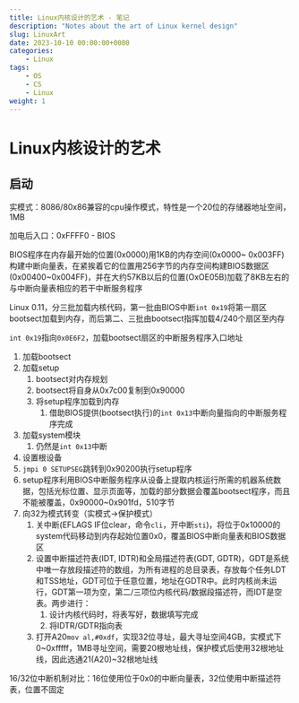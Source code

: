 ```yaml
---
title: Linux内核设计的艺术 - 笔记
description: "Notes about the art of Linux kernel design"
slug: LinuxArt
date: 2023-10-10 00:00:00+0000
categories:
    - Linux
tags:
    - OS
    - CS
    - Linux
weight: 1
---
```


# Linux内核设计的艺术

## 启动

实模式：8086/80x86兼容的cpu操作模式，特性是一个20位的存储器地址空间，1MB

加电后入口：0xFFFF0 - BIOS

BIOS程序在内存最开始的位置(0x0000)用1KB的内存空间(0x0000~ 0x003FF)构建中断向量表，在紧挨着它的位置用256字节的内存空间构建BIOS数据区(0x00400~0x004FF)，并在大约57KB以后的位置(OxOE05B)加载了8KB左右的与中断向量表相应的若干中断服务程序

Linux 0.11，分三批加载内核代码，第一批由BIOS中断`int 0x19`将第一扇区bootsect加载到内存，而后第二、三批由bootsect指挥加载4/240个扇区至内存

`int 0x19`指向`0x0E6F2`，加载bootsect扇区的中断服务程序入口地址

1. 加载bootsect
2. 加载setup
	1. bootsect对内存规划
	2. bootsect将自身从0x7c00复制到0x90000
	3. 将setup程序加载到内存
		1. 借助BIOS提供(bootsect执行)的`int 0x13`中断向量指向的中断服务程序完成
3. 加载system模块
	1. 仍然是`int 0x13`中断
4. 设置根设备
5. `jmpi 0 SETUPSEG`跳转到0x90200执行setup程序
6. setup程序利用BIOS中断服务程序从设备上提取内核运行所需的机器系统数据，包括光标位置、显示页面等，加载的部分数据会覆盖bootsect程序，而且不能被覆盖，0x90000~0x901fd，510字节
7. 向32为模式转变（实模式$\rightarrow$保护模式）
	1. 关中断(EFLAGS IF位clear，命令`cli`，开中断`sti`)，将位于0x10000的system代码移动到内存起始位置0x0，覆盖BIOS中断向量表和BIOS数据区
	2. 设置中断描述符表(IDT, IDTR)和全局描述符表(GDT, GDTR)，GDT是系统中唯一存放段描述符的数组，为所有进程的总目录表，存放每个任务LDT和TSS地址，GDT可位于任意位置，地址在GDTR中。此时内核尚未运行，GDT第一项为空，第二/三项位内核代码/数据段描述符，而IDT是空表。两步进行：
		1. 设计内核代码时，将表写好，数据填写完成
		2. 将IDTR/GDTR指向表
	3. 打开A20`mov al,#0xdf`，实现32位寻址，最大寻址空间4GB，实模式下0~0xfffff，1MB寻址空间，需要20根地址线，保护模式后使用32根地址线，因此选通21(A20)~32根地址线

16/32位中断机制对比：16位使用位于0x0的中断向量表，32位使用中断描述符表，位置不固定

